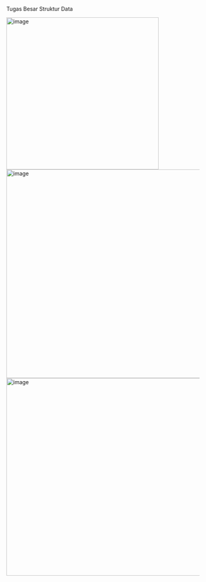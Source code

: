Tugas Besar Struktur Data


<img width="397" alt="image" src="https://user-images.githubusercontent.com/66929086/210471411-11775834-ed0b-4798-b103-72724316bc45.png">
<img width="545" alt="image" src="https://user-images.githubusercontent.com/66929086/210471327-6f0637fc-d207-49f6-ac77-754b7e958833.png">
<img width="516" alt="image" src="https://user-images.githubusercontent.com/66929086/210471381-d9dcf75f-5687-4af9-8c99-cb3dd03d009f.png">



